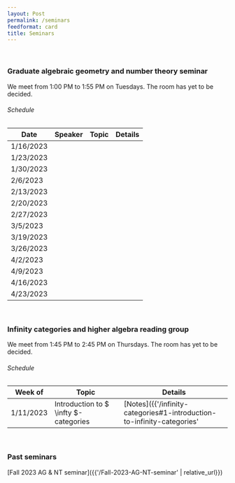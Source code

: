 ```yaml
---
layout: Post
permalink: /seminars
feedformat: card
title: Seminars
---
```




<br>

### Graduate algebraic geometry and number theory seminar

We meet from 1:00 PM to 1:55 PM on Tuesdays. The room has yet to be decided.


###### Schedule

| Date | Speaker | Topic | Details |
| -------- | ---------- | -------- | ---------- |
| 1/16/2023 | | | |
| 1/23/2023 | | | |
| 1/30/2023 | | | |
| 2/6/2023 | | | |
| 2/13/2023 | | | |
| 2/20/2023 | | | |
| 2/27/2023 | | | |
| 3/5/2023 | | | |
| 3/19/2023 | | | |
| 3/26/2023 | | | |
| 4/2/2023 | | | |
| 4/9/2023 | | | |
| 4/16/2023 | | | |
| 4/23/2023 | | | |




<br>

### Infinity categories and higher algebra reading group

We meet from 1:45 PM to 2:45 PM on Thursdays. The room has yet to be decided.

###### Schedule

| Week of | Topic | Details |
| -------- | ---------- | ---------- |
| 1/11/2023 | Introduction to $ \infty $-categories | [Notes]({{'/infinity-categories#1-introduction-to-infinity-categories' | relative_url}}) |




<br> 

### Past seminars

[Fall 2023 AG & NT seminar]({{'/Fall-2023-AG-NT-seminar' | relative_url}})

